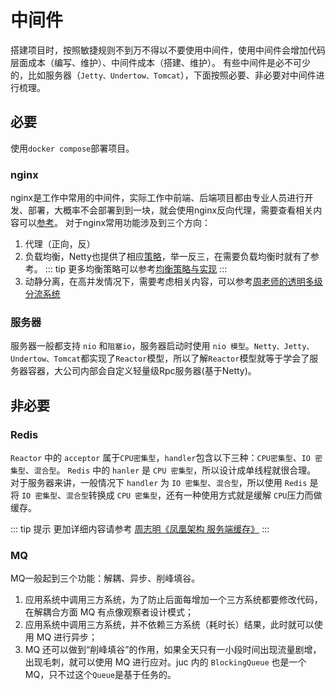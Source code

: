 # 中间件

搭建项目时，按照敏捷规则不到万不得以不要使用中间件，使用中间件会增加代码层面成本（编写、维护）、中间件成本（搭建、维护）。
有些中间件是必不可少的，比如服务器（`Jetty、Undertow、Tomcat`），下面按照必要、非必要对中间件进行梳理。

## 必要

使用`docker compose`部署项目。

### nginx

nginx是工作中常用的中间件，实际工作中前端、后端项目都由专业人员进行开发、部署，大概率不会部署到到一块，就会使用nginx反向代理，需要查看相关内容可以[参考](https://bbs.huaweicloud.com/blogs/298643)。
对于nginx常用功能涉及到三个方向：

1. 代理（正向，反）
2. 负载均衡，Netty也提供了相应[策略](/middleware/netty/nio/selectors/chooser-factory)，举一反三，在需要负载均衡时就有了参考。
::: tip
更多均衡策略可以参考[均衡策略与实现](http://icyfenix.cn/architect-perspective/general-architecture/diversion-system/load-balancing.html)
:::
3. 动静分离，在高并发情况下，需要考虑相关内容，可以参考[周老师的透明多级分流系统](http://icyfenix.cn/architect-perspective/general-architecture/diversion-system/)

### 服务器

服务器一般都支持 `nio` 和`阻塞io`，服务器启动时使用 `nio 模型`。`Netty、Jetty、Undertow、Tomcat`都实现了`Reactor`模型，所以了解`Reactor`模型就等于学会了服务器容器，大公司内部会自定义轻量级Rpc服务器(基于Netty)。

## 非必要

### Redis

`Reactor` 中的 `acceptor` 属于`CPU密集型`，`handler`包含以下三种：`CPU密集型`、`IO 密集型`、`混合型`。
`Redis` 中的 `hanler` 是 `CPU 密集型`，所以设计成单线程就很合理。
对于服务器来讲，一般情况下 `handler` 为 `IO 密集型`、`混合型`，所以使用 `Redis` 是将 `IO 密集型`、`混合型`转换成 `CPU 密集型`，还有一种使用方式就是缓解 `CPU`压力而做缓存。

::: tip 提示
更加详细内容请参考 [周志明《凤凰架构 服务端缓存》](http://icyfenix.cn/architect-perspective/general-architecture/diversion-system/cache-middleware.html)
:::

### MQ

MQ一般起到三个功能：解耦、异步、削峰填谷。

1. 应用系统中调用三方系统，为了防止后面每增加一个三方系统都要修改代码，在解耦合方面 MQ 有点像观察者设计模式；
2. 应用系统中调用三方系统，并不依赖三方系统（耗时长）结果，此时就可以使用 MQ 进行异步；
3. MQ 还可以做到“削峰填谷”的作用，如果全天只有一小段时间出现流量剧增，出现毛刺，就可以使用 MQ 进行应对。juc 内的 `BlockingQueue` 也是一个 MQ，只不过这个`Queue`是基于任务的。
